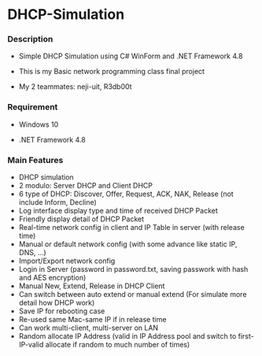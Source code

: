 # DHCP-Simulation

### Description

  - Simple DHCP Simulation using C# WinForm and .NET Framework 4.8

  - This is my Basic network programming class final project

  - My 2 teammates: neji-uit, R3db00t

### Requirement

  - Windows 10

  - .NET Framework 4.8

### Main Features

  - DHCP simulation
  - 2 modulo: Server DHCP and Client DHCP
  - 6 type of DHCP: Discover, Offer, Request, ACK, NAK, Release (not include Inform, Decline)
  - Log interface display type and time of received DHCP Packet
  - Friendly display detail of DHCP Packet
  - Real-time network config in client and IP Table in server (with release time)
  - Manual or default network config (with some advance like static IP, DNS, ...)
  - Import/Export network config
  - Login in Server (password in password.txt, saving passwork with hash and AES encryption)
  - Manual New, Extend, Release in DHCP Client
  - Can switch between auto extend or manual extend (For simulate more detail how DHCP work)
  - Save IP for rebooting case
  - Re-used same Mac-same IP if in release time
  - Can work multi-client, multi-server on LAN
  - Random allocate IP Address (valid in IP Address pool and switch to first-IP-valid allocate if random to much number of times)  
